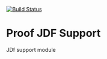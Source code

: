 [![Build Status](https://travis-ci.com/opensoft/proofnetworkjdf.svg?token=rjKq7aueGr7hgysP2ESt&branch=develop)](https://travis-ci.com/opensoft/proofnetworkjdf)

Proof JDF Support
=================
JDf support module
